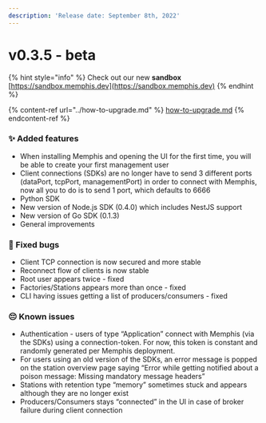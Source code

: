 ```yaml
---
description: 'Release date: September 8th, 2022'
---
```


# v0.3.5 - beta

{% hint style="info" %}
Check out our new **sandbox** [https://sandbox.memphis.dev](https://sandbox.memphis.dev)
{% endhint %}

{% content-ref url="../how-to-upgrade.md" %}
[how-to-upgrade.md](../how-to-upgrade.md)
{% endcontent-ref %}

### ✨ Added features

* When installing Memphis and opening the UI for the first time, you will be able to create your first management user
* Client connections (SDKs) are no longer have to send 3 different ports (dataPort, tcpPort, managementPort) in order to connect with Memphis, now all you to do is to send 1 port, which defaults to 6666
* Python SDK
* New version of Node.js SDK (0.4.0) which includes NestJS support
* New version of Go SDK (0.1.3)
* General improvements

### 🐛 Fixed bugs

* Client TCP connection is now secured and more stable
* Reconnect flow of clients is now stable
* Root user appears twice - fixed
* Factories/Stations appears more than once - fixed
* CLI having issues getting a list of producers/consumers - fixed

### 😔 Known issues&#x20;

* Authentication - users of type “Application” connect with Memphis (via the SDKs) using a connection-token. For now, this token is constant and randomly generated per Memphis deployment.
* For users using an old version of the SDKs, an error message is popped on the station overview page saying “Error while getting notified about a poison message: Missing mandatory message headers”
* Stations with retention type “memory” sometimes stuck and appears although they are no longer exist
* Producers/Consumers stays “connected” in the UI in case of broker failure during client connection
